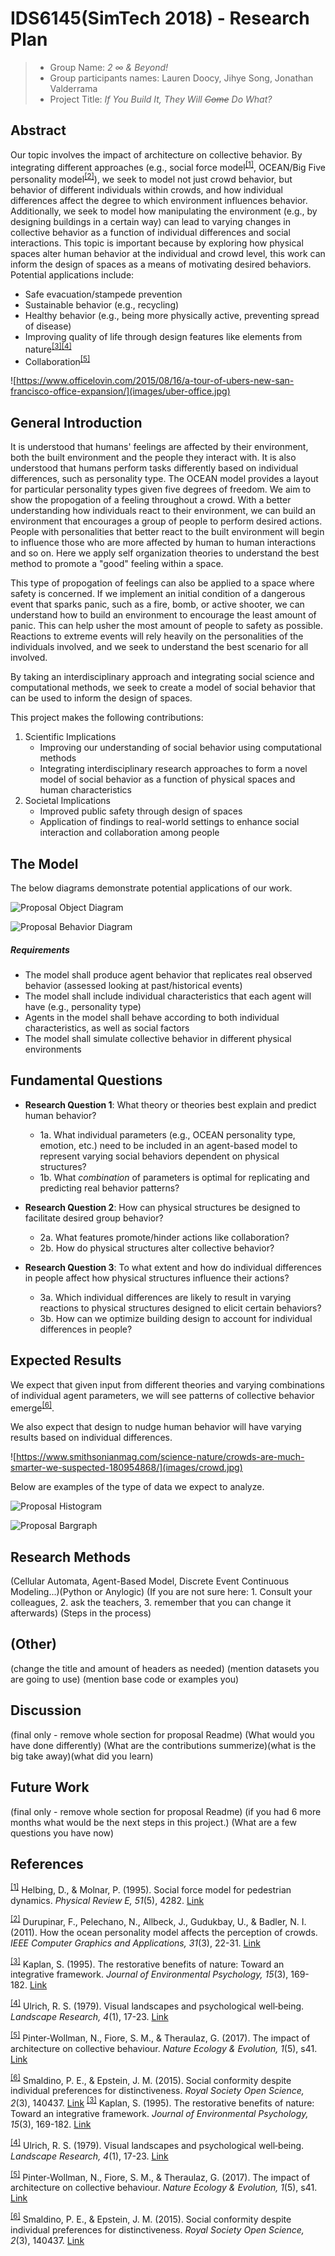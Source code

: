 # IDS6145(SimTech 2018) - Research Plan

> * Group Name: *2 ∞ & Beyond!*
> * Group participants names: Lauren Doocy, Jihye Song, Jonathan Valderrama
> * Project Title: *If You Build It, They Will <s>Come</s> Do What?*

## Abstract

Our topic involves the impact of architecture on collective behavior. By integrating different approaches (e.g., social force model<sup>[[1]](#references)</sup>, OCEAN/Big Five personality model<sup>[[2]](#references)</sup>), we seek to model not just crowd behavior, but behavior of different individuals within crowds, and how individual differences affect the degree to which environment influences behavior. Additionally, we seek to model how manipulating the environment (e.g., by designing buildings in a certain way) can lead to varying changes in collective behavior as a function of individual differences and social interactions. This topic is important because by exploring how physical spaces alter human behavior at the individual and crowd level, this work can inform the design of spaces as a means of motivating desired behaviors. Potential applications include:
* Safe evacuation/stampede prevention
* Sustainable behavior (e.g., recycling)
* Healthy behavior (e.g., being more physically active, preventing spread of disease)
* Improving quality of life through design features like elements from nature<sup>[[3]](#references)[[4]](#references)</sup>
* Collaboration<sup>[[5]](#references)</sup>

![https://www.officelovin.com/2015/08/16/a-tour-of-ubers-new-san-francisco-office-expansion/](images/uber-office.jpg)


## General Introduction

It is understood that humans' feelings are affected by their environment, both the built environment and the people they interact with. It is also understood that humans perform tasks differently based on individual differences, such as personality type. 
The OCEAN model provides a layout for particular personality types given five degrees of freedom. We aim to show the propogation of a feeling throughout a crowd. 
With a better understanding how individuals react to their environment, we can build an environment that encourages a group of people to perform desired actions. 
People with personalities that better react to the built environment will begin to influence those who are more affected by human to human interactions and so on. Here we apply self organization theories to understand the best method to promote a "good" feeling within a space.

This type of propogation of feelings can also be applied to a space where safety is concerned. If we implement an initial condition of a dangerous event that sparks panic, such as a fire, bomb, or active shooter, we can understand how to build an environment to encourage the least amount of panic. 
This can help usher the most amount of people to safety as possible. Reactions to extreme events will rely heavily on the personalities of the individuals involved, and we seek to understand the best scenario for all involved.

By taking an interdisciplinary approach and integrating social science and computational methods, we seek to create a model of social behavior that can be used to inform the design of spaces.

This project makes the following contributions:

1. Scientific Implications
    * Improving our understanding of social behavior using computational methods
    * Integrating interdisciplinary research approaches to form a novel model of social behavior as a function of physical spaces and human characteristics
2. Societal Implications
    * Improved public safety through design of spaces
    * Application of findings to real-world settings to enhance social interaction and collaboration among people

## The Model

The below diagrams demonstrate potential applications of our work.

![Proposal Object Diagram](images/ProposalObjectDiagram.png)


![Proposal Behavior Diagram](images/ProposalBehaviorDiagram.png)

##### Requirements

* The model shall produce agent behavior that replicates real observed behavior (assessed looking at past/historical events)
* The model shall include individual characteristics that each agent will have (e.g., personality type)
* Agents in the model shall behave according to both individual characteristics, as well as social factors
* The model shall simulate collective behavior in different physical environments

## Fundamental Questions

* **Research Question 1**: What theory or theories best explain and predict human behavior?
    * 1a. What individual parameters (e.g., OCEAN personality type, emotion, etc.) need to be included in an agent-based model to represent varying social behaviors dependent on physical structures?
    * 1b. What *combination* of parameters is optimal for replicating and predicting real behavior patterns?

* **Research Question 2**: How can physical structures be designed to facilitate desired group behavior?
    * 2a. What features promote/hinder actions like collaboration?
    * 2b. How do physical structures alter collective behavior?

* **Research Question 3**: To what extent and how do individual differences in people affect how physical structures influence their actions?
    * 3a. Which individual differences are likely to result in varying reactions to physical structures designed to elicit certain behaviors?
    * 3b. How can we optimize building design to account for individual differences in people?


## Expected Results

We expect that given input from different theories and varying combinations of individual agent parameters, we will see patterns of collective behavior emerge<sup>[[6]](#references)</sup>. 

We also expect that design to nudge human behavior will have varying results based on individual differences.

![https://www.smithsonianmag.com/science-nature/crowds-are-much-smarter-we-suspected-180954868/](images/crowd.jpg)

Below are examples of the type of data we expect to analyze.

![Proposal Histogram](images/ProposalHistogram.png)

![Proposal Bargraph](images/ProposalBargraph.png)


## Research Methods
(Cellular Automata, Agent-Based Model, Discrete Event Continuous Modeling...)(Python or Anylogic) (If you are not sure here: 1. Consult your colleagues, 2. ask the teachers, 3. remember that you can change it afterwards) (Steps in the process)

## (Other)
(change the title and amount of headers as needed) (mention datasets you are going to use) (mention base code or examples you)

## Discussion
(final only - remove whole section for proposal Readme) (What would you have done differently) (What are the contributions summerize)(what is the big take away)(what did you learn)

## Future Work
(final only - remove whole section for proposal Readme) (if you had 6 more months what would be the next steps in this project.) (What are a few questions you have now)

## References

<sup>[[1]](#abstract)</sup> Helbing, D., & Molnar, P. (1995). Social force model for pedestrian dynamics. *Physical Review E, 51*(5), 4282. [Link](https://arxiv.org/pdf/cond-mat/9805244.pdf)

<sup>[[2]](#abstract)</sup> Durupinar, F., Pelechano, N., Allbeck, J., Gudukbay, U., & Badler, N. I. (2011). How the ocean personality model affects the perception of crowds. *IEEE Computer Graphics and Applications, 31*(3), 22-31. [Link](https://doi.org/10.1109/MCG.2009.105)

<sup>[[3]](#abstract)</sup> Kaplan, S. (1995). The restorative benefits of nature: Toward an integrative framework. *Journal of Environmental Psychology, 15*(3), 169-182. [Link](https://pdfs.semanticscholar.org/a506/f60e29b6aa386a381f6aa213b89c30ecdda9.pdf)

<sup>[[4]](#abstract)</sup> Ulrich, R. S. (1979). Visual landscapes and psychological well‐being. *Landscape Research, 4*(1), 17-23. [Link](http://rsos.royalsocietypublishing.org/content/2/3/140437)

<sup>[[5]](#abstract)</sup> Pinter-Wollman, N., Fiore, S. M., & Theraulaz, G. (2017). The impact of architecture on collective behaviour. *Nature Ecology & Evolution, 1*(5), s41. [Link](https://pinterwollmanlab.eeb.ucla.edu/wp-content/uploads/sites/86/2016/05/Pinter-Wollman-et-al-2017-NEE.pdf)

<sup>[[6]](#expected-results)</sup> Smaldino, P. E., & Epstein, J. M. (2015). Social conformity despite individual preferences for distinctiveness. *Royal Society Open Science, 2*(3), 140437. [Link](http://rsos.royalsocietypublishing.org/content/2/3/140437)
<sup>[[3]](#abstract)</sup> Kaplan, S. (1995). The restorative benefits of nature: Toward an integrative framework. *Journal of Environmental Psychology, 15*(3), 169-182. [Link](https://pdfs.semanticscholar.org/a506/f60e29b6aa386a381f6aa213b89c30ecdda9.pdf)

<sup>[[4]](#abstract)</sup> Ulrich, R. S. (1979). Visual landscapes and psychological well‐being. *Landscape Research, 4*(1), 17-23. [Link](http://rsos.royalsocietypublishing.org/content/2/3/140437)

<sup>[[5]](#abstract)</sup> Pinter-Wollman, N., Fiore, S. M., & Theraulaz, G. (2017). The impact of architecture on collective behaviour. *Nature Ecology & Evolution, 1*(5), s41. [Link](https://pinterwollmanlab.eeb.ucla.edu/wp-content/uploads/sites/86/2016/05/Pinter-Wollman-et-al-2017-NEE.pdf)

<sup>[[6]](#expected-results)</sup> Smaldino, P. E., & Epstein, J. M. (2015). Social conformity despite individual preferences for distinctiveness. *Royal Society Open Science, 2*(3), 140437. [Link](http://rsos.royalsocietypublishing.org/content/2/3/140437)
